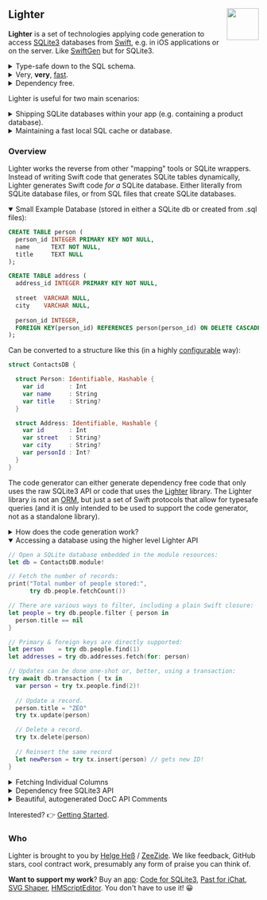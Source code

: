 <h2>Lighter
  <img src="https://zeezide.com/img/lighter/Lighter256.png"
       align="right" width="64" height="64" />
</h2>

**Lighter** is a set of technologies applying code generation to access 
[SQLite3](https://www.sqlite.org) databases from 
[Swift](https://swift.org/), e.g. in iOS applications or on the server.
Like [SwiftGen](https://github.com/SwiftGen/SwiftGen) but for SQLite3.

<details><summary>Type-safe down to the SQL schema.</summary>
State of the art: Developer writes Swift structures that match a SQLite 
table. 
Enlighter reverses this, the generated Swift code reflects what the SQLite 
table is actually defined as. No place for mistakes. 
Remove a “somewhere” in the “it’s always any-o-clock somewhere in the stack”.
</details>
<details><summary>Very, <b>very</b>, <a href="https://github.com/Lighter-swift/PerformanceTestSuite">fast</a>.</summary>
Lighter builds upon the database schema and hence directly knows what 
it looks like at compile time. For common operations no mapping is 
necessary at all, the generated code runs as fast (usually faster) than 
hand written code. It directly binds Swift structures to the SQLite API.
</details>
<details><summary>Dependency free.</summary>
Lighter itself is a small and convenient API to access SQLite databases. 
Enlighter, the code generator, can however produce code that just uses 
the SQLite API and doesn’t require any dependencies, i.e. tech debt. 
Don’t ship 3rd party libraries, directly generate the necessary code 
into your app.
</details>

Lighter is useful for two main scenarios:

<details><summary>Shipping SQLite databases within your app (e.g. containing a product database).</summary>

SQLite databases are very resource efficient way to ship and access small
and big amounts of data. As an alternative to bundling JSON resources files that
are large and have to be parsed fully into memory on each start.

With a SQLite database only the required data needs to be loaded and the database files
are extremely compact (e.g. no duplicate keys).

> SQLite database are also efficient and useful for downloading
> data from the network!
</details>

<details><summary>Maintaining a fast local SQL cache or database.</summary>

If the needs are simpler than a full 
[ORM](https://en.wikipedia.org/wiki/Object–relational_mapping)
like
[CoreData](https://developer.apple.com/documentation/coredata), Lighter can be a great way to produce neat and typesafe
APIs for local caches or databases.
It is basic but convenient to use and very very fast as no runtime mapping
or parsing has to happen at all. The code directly binds the generated
structures to the SQLite API.

Databases can be created on the fly or from prefilled database files shipped
as part of the application resources.

> Linux is also supported, and Lighter can be a great choice for simple servers that
> primarily access a readonly set or run on a single host.
</details>

### Overview

Lighter works the reverse from other "mapping" tools or SQLite wrappers. Instead of
writing Swift code that generates SQLite tables dynamically, Lighter generates Swift
code _for a_ SQLite database.
Either literally from SQLite database files, or from SQL files that create SQLite
databases.

<details open>
<summary>Small Example Database (stored in either a SQLite db or created from .sql files):</summary>
  
```sql
CREATE TABLE person (
  person_id INTEGER PRIMARY KEY NOT NULL,
  name      TEXT NOT NULL,
  title     TEXT NULL
);

CREATE TABLE address (
  address_id INTEGER PRIMARY KEY NOT NULL,
  
  street  VARCHAR NULL,
  city    VARCHAR NULL,
  
  person_id INTEGER,
  FOREIGN KEY(person_id) REFERENCES person(person_id) ON DELETE CASCADE DEFERRABLE
);
```

Can be converted to a structure like this (in a highly 
[configurable](https://lighter-swift.github.io/documentation/lighter/configuration)
way):
```swift
struct ContactsDB {

  struct Person: Identifiable, Hashable {
    var id       : Int
    var name     : String
    var title    : String?
  }

  struct Address: Identifiable, Hashable {
    var id       : Int
    var street   : String?
    var city     : String?
    var personId : Int?
  }
}
```

The code generator can either generate dependency free code that only uses
the raw SQLite3 API or code that uses the 
[Lighter](https://github.com/Lighter-swift/Lighter/tree/develop/Sources/Lighter/) 
library.
The Lighter library is not an
[ORM](https://en.wikipedia.org/wiki/Object–relational_mapping),
but just a set of Swift protocols that allow for typesafe queries
(and it is only intended to be used to support the code generator, not as a
 standalone library).
</details>

<details><summary>How does the code generation work?</summary><br/>

The setup is intended to work with the new
[Swift Package Plugins](https://developer.apple.com/videos/play/wwdc2022/110359/)
feature of the
[Swift Package Manager](https://www.swift.org/package-manager/),
available since Swift 5.6 (and exposed in Xcode 14+).
If SPM plugins cannot be used yet, the
[sqlite2swift](https://github.com/Lighter-swift/Lighter/tree/develop/Plugins/Tools/sqlite2swift/)
tool can be called directly as well.<br>
If you want to support the project, there is also the
[Code for SQLite3](https://apps.apple.com/us/app/code-for-sqlite3/id1638111010/)
app on the Mac AppStore. It does the same code generation as this FOSS project
in a little more interactive way.

The Lighter package comes with a "build tool plugin" called 
[Enlighter](https://github.com/Lighter-swift/Lighter/tree/develop/Plugins/Enlighter/),
that automatically integrates the code generation results into the build process.
If it is added to a target, it'll scan for databases and SQL files and create the
Swift accessors for them:
```swift
.target(name: "ContactsDB", dependencies: [ "Lighter" ],
        resources: [ .copy("ContactsDB.sqlite3") ],
        plugins: [ "Enlighter" ]) // <== tell SPM to use Enlighter on this target
```
This variant is fully automatic, i.e. other code within the `ContactsDB` target
has direct access to the database types (e.g. the `Person` struct above).

As a manual alternative the
[Generate Code for SQLite](https://github.com/Lighter-swift/Lighter/tree/develop/Plugins/GenerateCodeForSQLite/)
"command plugin" is provided.
This plugin does the same generation as Enlighter, but is explicitly run by the
developer using the Xcode "File / Packages" menu. It places the resulting code
into the "Sources" folder of the app (where it can be inspected or modified).
</details>

<details open><summary>Accessing a database using the higher level Lighter API</summary>

```swift
// Open a SQLite database embedded in the module resources:
let db = ContactsDB.module!

// Fetch the number of records:
print("Total number of people stored:", 
      try db.people.fetchCount())

// There are various ways to filter, including a plain Swift closure:
let people = try db.people.filter { person in
  person.title == nil
}

// Primary & foreign keys are directly supported:
let person    = try db.people.find(1)
let addresses = try db.addresses.fetch(for: person)

// Updates can be done one-shot or, better, using a transaction:
try await db.transaction { tx in
  var person = try tx.people.find(2)!
  
  // Update a record.
  person.title = "ZEO"
  try tx.update(person)

  // Delete a record.
  try tx.delete(person)
  
  // Reinsert the same record
  let newPerson = try tx.insert(person) // gets new ID!
}
```
</details>

<details>
<summary>Fetching Individual Columns</summary><br/>

One of the advantages of SQL is that individual columns can be selected
and updated for maximum efficiency. Only things that are
required need to be fetched (vs. full records):
```swift
// Fetch just the `id` and `name` columns:
let people = try await db.select(from: \.people, \.id, \.name) {
  $0.id > 2 && $0.title == nil
}

// Bulk update a specific column:
try db.update(\.people, set: \.title, to: nil, where: { record in
  record.name.hasPrefix("Duck")
})
```

The references are fully typesafe down to the schema, only columns
contained in the `person` table can be specified.
</details>

<details>
<summary>Dependency free SQLite3 API</summary><br/>

The toolkit is also useful for cases in which the extra dependency on
Lighter is not desirable. For such the generator can
produce database specific Swift APIs that work alongside the regular
SQLite API.
```swift
// Open the database, can also just use `sqlite3_open_v2`:
var db : OpaquePointer!
sqlite3_open_contacts("contacts.db", &db)
defer { sqlite3_close(db) }

// Fetch a person by primary key:
let person = sqlite3_person_find(db, 2)
  
// Fetch and filter people:
let people = sqlite3_people_fetch(db) {
  $0.name.hasPrefix("Ja")
}

// Insert a record
var person = Person(id: 0, name: "Jason Bourne")
sqlite3_person_insert(db, &person)
```

There is another style the code generator can produce, it attaches the same
functions to the generated types, e.g.:
```swift
let people = Person.fetch(in: db) { $0.name.hasPrefix("So") }
var person = Person.find(2, in: db)

person.name = "Bourne"
person.update(in: db)
person.delete(in: db)
person.insert(into: db)
```

The main advantage of using the raw API is that no extra dependency
is necessary at all. The generated functions are completely
self-contained and can literally be copied&pasted into places where
needed.
</details>

<details><summary>Beautiful, autogenerated DocC API Comments</summary><br/>
The Lighter code generator can also generate API comments for the database
types.

Example: [Northwind Database](https://Northwind-swift.github.io/NorthwindSQLite.swift/documentation/northwind/employee).
  
<img src="https://zeezide.com/img/lighter/docc-record-type.png" />
<img src="https://zeezide.com/img/lighter/docc-target.png" />

</details>


Interested? 👉 [Getting Started](https://lighter-swift.github.io/documentation/lighter/gettingstarted).


### Who

Lighter is brought to you by
[Helge Heß](https://github.com/helje5/) / [ZeeZide](https://zeezide.de).
We like feedback, GitHub stars, cool contract work, 
presumably any form of praise you can think of.

**Want to support my work**?
Buy an [app](https://zeezide.de/en/products/products.html):
[Code for SQLite3](https://apps.apple.com/us/app/code-for-sqlite3/id1638111010/),
[Past for iChat](https://apps.apple.com/us/app/past-for-ichat/id1554897185),
[SVG Shaper](https://apps.apple.com/us/app/svg-shaper-for-swiftui/id1566140414),
[HMScriptEditor](https://apps.apple.com/us/app/hmscripteditor/id1483239744).
You don't have to use it! 😀
